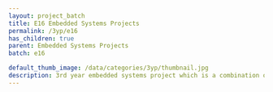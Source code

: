 ```yaml
---
layout: project_batch
title: E16 Embedded Systems Projects
permalink: /3yp/e16
has_children: true
parent: Embedded Systems Projects
batch: e16

default_thumb_image: /data/categories/3yp/thumbnail.jpg
description: 3rd year embedded systems project which is a combination of CO321, CO324 and CO325 courses
---
```

